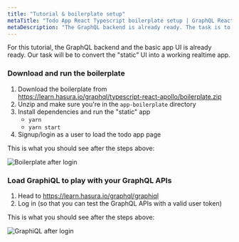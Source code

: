 ```yaml
---
title: "Tutorial & boilerplate setup"
metaTitle: "Todo App React Typescript boilerplate setup | GraphQL React Apollo Typescript Tutorial"
metaDescription: "The GraphQL backend is already ready. The task is to convert the static UI into a working realtime app in React.js with appropriate types"
---
```


For this tutorial, the GraphQL backend and the basic app UI is already ready.
Our task will be to convert the "static" UI into a working realtime app.

### Download and run the boilerplate

1. Download the boilerplate from https://learn.hasura.io/graphql/typescript-react-apollo/boilerplate.zip
2. Unzip and make sure you're in the `app-boilerplate` directory
3. Install dependencies and run the "static" app
    - `yarn`
    - `yarn start`
4. Signup/login as a user to load the todo app page

This is what you should see after the steps above:

![Boilerplate after login](https://graphql-engine-cdn.hasura.io/learn-hasura/assets/graphql-react/boilerplate-after-login.png)

### Load GraphiQL to play with your GraphQL APIs

1. Head to https://learn.hasura.io/graphql/graphiql
2. Log in (so that you can test the GraphQL APIs with a valid user token)

This is what you should see after the steps above:

![GraphiQL after login](https://graphql-engine-cdn.hasura.io/learn-hasura/assets/graphql-react/graphiql-after-login.png)
